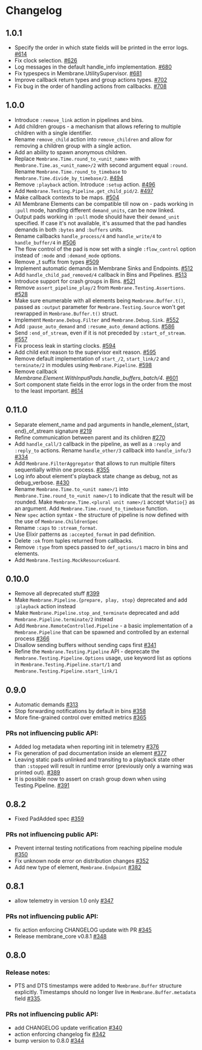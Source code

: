# Changelog

## 1.0.1
 * Specify the order in which state fields will be printed in the error logs. [#614](https://github.com/membraneframework/membrane_core/pull/614)
 * Fix clock selection. [#626](https://github.com/membraneframework/membrane_core/pull/626)
 * Log messages in the default handle_info implementation. [#680](https://github.com/membraneframework/membrane_core/pull/680)
 * Fix typespecs in Membrane.UtilitySupervisor. [#681](https://github.com/membraneframework/membrane_core/pull/681)
 * Improve callback return types and group actions types. [#702](https://github.com/membraneframework/membrane_core/pull/702)
 * Fix bug in the order of handling actions from callbacks. [#708](https://github.com/membraneframework/membrane_core/pull/708)

## 1.0.0
 * Introduce `:remove_link` action in pipelines and bins.
 * Add children groups - a mechanism that allows refering to multiple children with a single identifier. 
 * Rename `remove_child` action into `remove_children` and allow for removing a children group with a single action.
 * Add an ability to spawn anonymous children.
 * Replace `Membrane.Time.round_to_<unit_name>` with `Membrane.Time.as_<unit_name>/2` with second argument equal `:round`. Rename `Membrane.Time.round_to_timebase` to `Membrane.Time.divide_by_timebase/2`. [#494](https://github.com/membraneframework/membrane_core/pull/494)
 * Remove `:playback` action. Introduce `:setup` action. [#496](https://github.com/membraneframework/membrane_core/pull/496)
 * Add `Membrane.Testing.Pipeline.get_child_pid/2`. [#497](https://github.com/membraneframework/membrane_core/pull/497)
 * Make callback contexts to be maps. [#504](https://github.com/membraneframework/membrane_core/pull/504)
 * All Membrane Elements can be compatible till now on - pads working in `:pull` mode, handling different `demand_units`, can be now linked.
 * Output pads working in `:pull` mode should have their `demand_unit` specified. If case it's not available, it's assumed that the pad handles demands in both `:bytes` and `:buffers` units.
 * Rename callbacks `handle_process/4` and `handle_write/4` to `handle_buffer/4` in [#506](https://github.com/membraneframework/membrane_core/pull/506)
 * The flow control of the pad is now set with a single `:flow_control` option instead of `:mode` and `:demand_mode` options.
 * Remove _t suffix from types [#509](https://github.com/membraneframework/membrane_core/pull/509)
 * Implement automatic demands in Membrane Sinks and Endpoints. [#512](https://github.com/membraneframework/membrane_core/pull/512)
 * Add `handle_child_pad_removed/4` callback in Bins and Pipelines. [#513](https://github.com/membraneframework/membrane_core/pull/513)
 * Introduce support for crash groups in Bins. [#521](https://github.com/membraneframework/membrane_core/pull/521)
 * Remove `assert_pipeline_play/2` from `Membrane.Testing.Assertions`. [#528](https://github.com/membraneframework/membrane_core/pull/528)
 * Make sure enumerable with all elements being `Membrane.Buffer.t()`, passed as `:output` parameter for `Membrane.Testing.Source` won't get rewrapped in `Membrane.Buffer.t()` struct.
 * Implement `Membrane.Debug.Filter` and `Membrane.Debug.Sink`. [#552](https://github.com/membraneframework/membrane_core/pull/552)
 * Add `:pause_auto_demand` and `:resume_auto_demand` actions. [#586](https://github.com/membraneframework/membrane_core/pull/586)
 * Send `:end_of_stream`, even if it is not preceded by `:start_of_stream`. [#557](https://github.com/membraneframework/membrane_core/pull/577)
 * Fix process leak in starting clocks. [#594](https://github.com/membraneframework/membrane_core/pull/594)
 * Add child exit reason to the supervisor exit reason. [#595](https://github.com/membraneframework/membrane_core/pull/595)
 * Remove default implementation of `start_/2`, `start_link/2` and `terminate/2` in modules using `Membrane.Pipeline`. [#598](https://github.com/membraneframework/membrane_core/pull/598) 
 * Remove callback _Membrane.Element.WithInputPads.handle_buffers_batch/4_. [#601](https://github.com/membraneframework/membrane_core/pull/601)
 * Sort component state fields in the error logs in the order from the most to the least important. [#614](https://github.com/membraneframework/membrane_core/pull/614)
 
## 0.11.0
 * Separate element_name and pad arguments in handle_element_{start, end}_of_stream signature [#219](https://github.com/membraneframework/membrane_core/issues/219)
 * Refine communication between parent and its children [#270](https://github.com/membraneframework/membrane_core/issues/270)
 * Add `handle_call/3` callback in the pipeline, as well as a `:reply` and `:reply_to` actions. Rename `handle_other/3` callback into `handle_info/3` [#334](https://github.com/membraneframework/membrane_core/issues/334)
 * Add `Membrane.FilterAggregator` that allows to run multiple filters sequentially within one process. [#355](https://github.com/membraneframework/membrane_core/pull/355)
 * Log info about element's playback state change as debug, not as debug_verbose. [#430](https://github.com/membraneframework/membrane_core/pull/430)
 * Rename `Membrane.Time.to_<unit name>/1` into `Membrane.Time.round_to_<unit name>/1` to indicate that the result will be rounded. Make `Membrane.Time.<plural unit name>/1` accept `%Ratio{}` as an argument. Add `Membrane.Time.round_to_timebase` function.
 * New `spec` action syntax - the structure of pipeline is now defined with the use of `Membrane.ChildrenSpec`
 * Rename `:caps` to `:stream_format`.
 * Use Elixir patterns as `:accepted_format` in pad definition.
 * Delete `:ok` from tuples returned from callbacks.
 * Remove `:type` from specs passed to `def_options/1` macro in bins and elements.
 * Add `Membrane.Testing.MockResourceGuard`.

## 0.10.0
 * Remove all deprecated stuff [#399](https://github.com/membraneframework/membrane_core/pull/399)
 * Make `Membrane.Pipeline.{prepare, play, stop}` deprecated and add `:playback` action instead
 * Make `Membrane.Pipeline.stop_and_terminate` deprecated and add `Membrane.Pipeline.terminate/2` instead
 * Add `Membrane.RemoteControlled.Pipeline` - a basic implementation of a `Membrane.Pipeline` that can be spawned and controlled by an external process [#366](https://github.com/membraneframework/membrane_core/pull/366)
 * Disallow sending buffers without sending caps first [#341](https://github.com/membraneframework/membrane_core/issues/341)
 * Refine the `Membrane.Testing.Pipeline` API - deprecate the `Membrane.Testing.Pipeline.Options` usage, use keyword list as options in `Membrane.Testing.Pipeline.start/1` and `Membrane.Testing.Pipeline.start_link/1`

## 0.9.0
 * Automatic demands [#313](https://github.com/membraneframework/membrane_core/pull/313)
 * Stop forwarding notifications by default in bins [#358](https://github.com/membraneframework/membrane_core/pull/358)
 * More fine-grained control over emitted metrics [#365](https://github.com/membraneframework/membrane_core/pull/365)

 ### PRs not influencing public API:
 * Added log metadata when reporting init in telemetry [#376](https://github.com/membraneframework/membrane_core/pull/376)
 * Fix generation of pad documentation inside an element [#377](https://github.com/membraneframework/membrane_core/pull/377)
 * Leaving static pads unlinked and transiting to a playback state other than `:stopped` will result
 in runtime error (previously only a warning was printed out). [#389](https://github.com/membraneframework/membrane_core/pull/389)
 * It is possible now to assert on crash group down when using Testing.Pipeline. [#391](https://github.com/membraneframework/membrane_core/pull/391)

## 0.8.2
 * Fixed PadAdded spec [#359](https://github.com/membraneframework/membrane_core/pull/359)
### PRs not influencing public API:
 * Prevent internal testing notifications from reaching pipeline module [#350](https://github.com/membraneframework/membrane_core/pull/350)
 * Fix unknown node error on distribution changes [#352](https://github.com/membraneframework/membrane_core/pull/352)
 * Add new type of element, `Membrane.Endpoint` [#382](https://github.com/membraneframework/membrane_core/pull/382)

## 0.8.1
 * allow telemetry in version 1.0 only [#347](https://github.com/membraneframework/membrane_core/pull/347)
### PRs not influencing public API:
 * fix action enforcing CHANGELOG update with PR [#345](https://github.com/membraneframework/membrane_core/pull/345)
 * Release membrane_core v0.8.1 [#348](https://github.com/membraneframework/membrane_core/pull/348)

## 0.8.0
### Release notes:
  * PTS and DTS timestamps were added to `Membrane.Buffer` structure explicitly. Timestamps should no longer live in `Membrane.Buffer.metadata` field [#335](https://github.com/membraneframework/membrane_core/pull/335).

### PRs not influencing public API:
  * add CHANGELOG update verification [#340](https://github.com/membraneframework/membrane_core/pull/340)
  * action enforcing changelog fix [#342](https://github.com/membraneframework/membrane_core/pull/342)
  * bump version to 0.8.0 [#344](https://github.com/membraneframework/membrane_core/pull/344)
